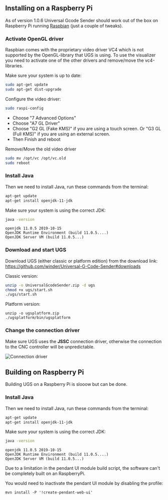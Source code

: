 ## Installing on a Raspberry Pi
As of version 1.0.6 Universal Gcode Sender should work out of the box on Raspberry Pi running [Raspbian](https://www.raspberrypi.org/downloads/raspbian/) (just a couple of tweaks).

### Activate OpenGL driver
Raspbian comes with the proprietary video driver VC4 which is not supported by the OpenGL-library that UGS is using. To use the visualizer you need to activate one of the other drivers and remove/move the vc4-libraries.

Make sure your system is up to date:
```bash
sudo apt-get update
sudo apt-get dist-upgrade
```

Configure the video driver:
```bash
sudo raspi-config
```
* Choose "7 Advanced Options"
* Choose "A7 GL Driver"
* Choose "G2 GL (Fake KMS)" if you are using a touch screen. Or "G3 GL (Full KMS)" if you are using an external screen.
* Then Finish and reboot

Remove/Move the old video driver
```bash
sudo mv /opt/vc /opt/vc.old
sudo reboot
```

### Install Java
Then we need to install Java, run these commands from the terminal: 
```bash
apt-get update
apt-get install openjdk-11-jdk
```

Make sure your system is using the correct JDK:
```bash
java -version
```

```
openjdk 11.0.5 2019-10-15
OpenJDK Runtime Environment (build 11.0.5....)
OpenJDK Server VM (build 11.0.5...)
```

### Download and start UGS
Download UGS (either classic or platform edition) from the download link: https://github.com/winder/Universal-G-Code-Sender#downloads

Classic version:
```bash
unzip -o UniversalGcodeSender.zip -d ugs
chmod +x ugs/start.sh
./ugs/start.sh
```

Platform version:
```
unzip -o ugsplatform.zip
./ugsplatform/bin/ugsplatform
```

### Change the connection driver
Make sure UGS uses the **JSSC** connection driver, otherwise the connection to the CNC controller will be unpredictable.

![Connection driver](https://user-images.githubusercontent.com/8962024/40659348-4a279b84-634e-11e8-91f6-19bcc6f0e16e.png)

## Building on Raspberry Pi
Building UGS on a Raspberry Pi is slooow but can be done.

### Install Java
Then we need to install Java, run these commands from the terminal: 
```bash
apt-get update
apt-get install openjdk-11-jdk
```

Make sure your system is using the correct JDK:
```bash
java -version
```

```
openjdk 11.0.5 2019-10-15
OpenJDK Runtime Environment (build 11.0.5....)
OpenJDK Server VM (build 11.0.5...)
```

Due to a limitation in the pendant UI module build script, the software can't be completely built on an RaspberryPi. 

You would need to inactivate the pendant UI module by disabling the profile:
```
mvn install -P '!create-pendant-web-ui'
```